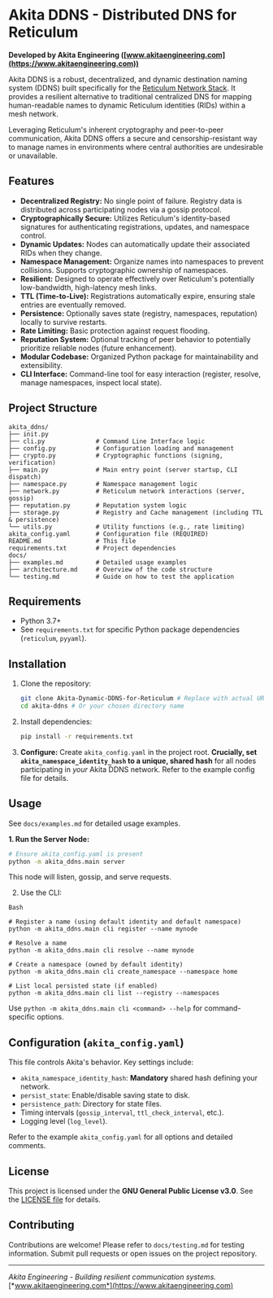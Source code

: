 # Akita DDNS - Distributed DNS for Reticulum

**Developed by Akita Engineering ([www.akitaengineering.com](https://www.akitaengineering.com))**

Akita DDNS is a robust, decentralized, and dynamic destination naming system (DDNS) built specifically for the [Reticulum Network Stack](https://reticulum.network/). It provides a resilient alternative to traditional centralized DNS for mapping human-readable names to dynamic Reticulum identities (RIDs) within a mesh network.

Leveraging Reticulum's inherent cryptography and peer-to-peer communication, Akita DDNS offers a secure and censorship-resistant way to manage names in environments where central authorities are undesirable or unavailable.

## Features

* **Decentralized Registry:** No single point of failure. Registry data is distributed across participating nodes via a gossip protocol.
* **Cryptographically Secure:** Utilizes Reticulum's identity-based signatures for authenticating registrations, updates, and namespace control.
* **Dynamic Updates:** Nodes can automatically update their associated RIDs when they change.
* **Namespace Management:** Organize names into namespaces to prevent collisions. Supports cryptographic ownership of namespaces.
* **Resilient:** Designed to operate effectively over Reticulum's potentially low-bandwidth, high-latency mesh links.
* **TTL (Time-to-Live):** Registrations automatically expire, ensuring stale entries are eventually removed.
* **Persistence:** Optionally saves state (registry, namespaces, reputation) locally to survive restarts.
* **Rate Limiting:** Basic protection against request flooding.
* **Reputation System:** Optional tracking of peer behavior to potentially prioritize reliable nodes (future enhancement).
* **Modular Codebase:** Organized Python package for maintainability and extensibility.
* **CLI Interface:** Command-line tool for easy interaction (register, resolve, manage namespaces, inspect local state).

## Project Structure
```
akita_ddns/
├── init.py
├── cli.py              # Command Line Interface logic
├── config.py           # Configuration loading and management
├── crypto.py           # Cryptographic functions (signing, verification)
├── main.py             # Main entry point (server startup, CLI dispatch)
├── namespace.py        # Namespace management logic
├── network.py          # Reticulum network interactions (server, gossip)
├── reputation.py       # Reputation system logic
├── storage.py          # Registry and Cache management (including TTL & persistence)
└── utils.py            # Utility functions (e.g., rate limiting)
akita_config.yaml       # Configuration file (REQUIRED)
README.md               # This file
requirements.txt        # Project dependencies
docs/
├── examples.md         # Detailed usage examples
├── architecture.md     # Overview of the code structure
└── testing.md          # Guide on how to test the application

```
## Requirements

* Python 3.7+
* See `requirements.txt` for specific Python package dependencies (`reticulum`, `pyyaml`).

## Installation

1.  Clone the repository:
    ```bash
    git clone Akita-Dynamic-DDNS-for-Reticulum # Replace with actual URL
    cd akita-ddns # Or your chosen directory name
    ```
2.  Install dependencies:
    ```bash
    pip install -r requirements.txt
    ```
3.  **Configure:** Create `akita_config.yaml` in the project root. **Crucially, set `akita_namespace_identity_hash` to a unique, shared hash** for all nodes participating in *your* Akita DDNS network. Refer to the example config file for details.

## Usage

See `docs/examples.md` for detailed usage examples.

**1. Run the Server Node:**

```bash
# Ensure akita_config.yaml is present
python -m akita_ddns.main server
```
This node will listen, gossip, and serve requests.

2. Use the CLI:
```
Bash

# Register a name (using default identity and default namespace)
python -m akita_ddns.main cli register --name mynode

# Resolve a name
python -m akita_ddns.main cli resolve --name mynode

# Create a namespace (owned by default identity)
python -m akita_ddns.main cli create_namespace --namespace home

# List local persisted state (if enabled)
python -m akita_ddns.main cli list --registry --namespaces
```
Use `python -m akita_ddns.main cli <command> --help` for command-specific options.

## Configuration (`akita_config.yaml`)

This file controls Akita's behavior. Key settings include:

* `akita_namespace_identity_hash`: **Mandatory** shared hash defining your network.
* `persist_state`: Enable/disable saving state to disk.
* `persistence_path`: Directory for state files.
* Timing intervals (`gossip_interval`, `ttl_check_interval`, etc.).
* Logging level (`log_level`).

Refer to the example `akita_config.yaml` for all options and detailed comments.

## License

This project is licensed under the **GNU General Public License v3.0**. See the [LICENSE file](https://www.gnu.org/licenses/gpl-3.0.en.html) for details.

## Contributing

Contributions are welcome! Please refer to `docs/testing.md` for testing information. Submit pull requests or open issues on the project repository.

---

*Akita Engineering - Building resilient communication systems.*
[*www.akitaengineering.com*](https://www.akitaengineering.com)
